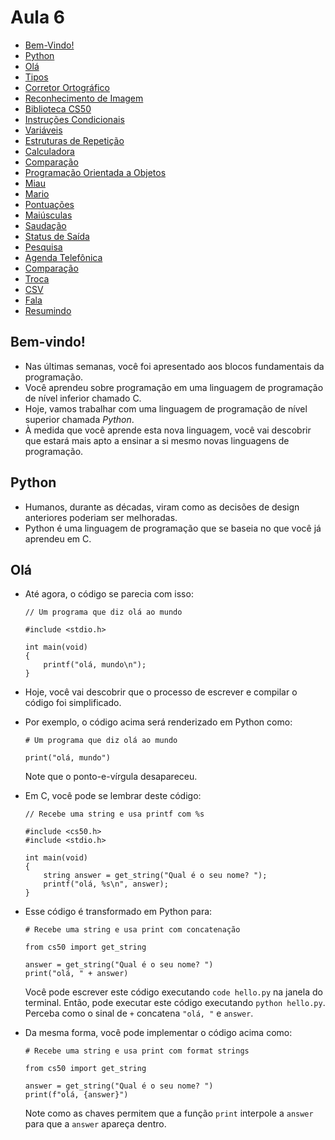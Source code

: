 Aula 6
=======

*   [Bem-Vindo!](#bem-vindo)
*   [Python](#python)
*   [Olá](#olá)
*   [Tipos](#tipos)
*   [Corretor Ortográfico](#corretor-ortográfico)
*   [Reconhecimento de Imagem](#reconhecimento-de-imagem)
*   [Biblioteca CS50](#biblioteca-cs50)
*   [Instruções Condicionais](#instruções-condicionais)
*   [Variáveis](#variáveis)
*   [Estruturas de Repetição](#estruturas-de-repetição)
*   [Calculadora](#calculadora)
*   [Comparação](#comparação)
*   [Programação Orientada a Objetos](#programação-orientada-a-objetos)
*   [Miau](#miau)
*   [Mario](#mario)
*   [Pontuações](#pontuações)
*   [Maiúsculas](#maiúsculas)
*   [Saudação](#saudação)
*   [Status de Saída](#status-de-saída)
*   [Pesquisa](#pesquisa)
*   [Agenda Telefônica](#agenda-telefônica)
*   [Comparação](#comparação)
*   [Troca](#troca)
*   [CSV](#csv)
*   [Fala](#fala)
*   [Resumindo](#resumindo)

Bem-vindo!
----------

*   Nas últimas semanas, você foi apresentado aos blocos fundamentais da programação.
*   Você aprendeu sobre programação em uma linguagem de programação de nível inferior chamado C.
*   Hoje, vamos trabalhar com uma linguagem de programação de nível superior chamada _Python_.
*   À medida que você aprende esta nova linguagem, você vai descobrir que estará mais apto a ensinar a si mesmo novas linguagens de programação.

Python
------

*   Humanos, durante as décadas, viram como as decisões de design anteriores poderiam ser melhoradas.
*   Python é uma linguagem de programação que se baseia no que você já aprendeu em C.

Olá
-----

*   Até agora, o código se parecia com isso:
    
        // Um programa que diz olá ao mundo
        
        #include <stdio.h>
        
        int main(void)
        {
            printf("olá, mundo\n");
        }
        
    
*   Hoje, você vai descobrir que o processo de escrever e compilar o código foi simplificado.
*   Por exemplo, o código acima será renderizado em Python como:
    
        # Um programa que diz olá ao mundo
        
        print("olá, mundo")
        
    
    Note que o ponto-e-vírgula desapareceu.
    
*   Em C, você pode se lembrar deste código:
    
        // Recebe uma string e usa printf com %s
        
        #include <cs50.h>
        #include <stdio.h>
        
        int main(void)
        {
            string answer = get_string("Qual é o seu nome? ");
            printf("olá, %s\n", answer);
        }
        
    
*   Esse código é transformado em Python para:
    
        # Recebe uma string e usa print com concatenação
        
        from cs50 import get_string
        
        answer = get_string("Qual é o seu nome? ")
        print("olá, " + answer)
        
    
    Você pode escrever este código executando `code hello.py` na janela do terminal. Então, pode executar este código executando `python hello.py`. Perceba como o sinal de `+` concatena `"olá, "` e `answer`.
    
*   Da mesma forma, você pode implementar o código acima como:
    
        # Recebe uma string e usa print com format strings
        
        from cs50 import get_string
        
        answer = get_string("Qual é o seu nome? ")
        print(f"olá, {answer}")
        
    
    Note como as chaves permitem que a função `print` interpole a `answer` para que a `answer` apareça dentro.